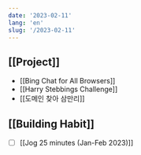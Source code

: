 ```yaml
---
date: '2023-02-11'
lang: 'en'
slug: '/2023-02-11'
---
```


## [[Project]]

- [[Bing Chat for All Browsers]]
- [[Harry Stebbings Challenge]]
- [[도메인 찾아 삼만리]]

## [[Building Habit]]

- [ ] [[Jog 25 minutes (Jan-Feb 2023)]]
